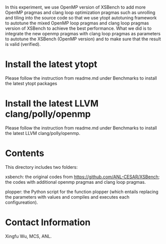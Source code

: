 In this experiment, we use OpenMP version of XSBench to add more OpenMP pragmas and clang loop optimization pragmas such as unrolling and tiling 
into the source code so that we use ytopt autotuning framework to autotune the mixed OpenMP loop pragmas and clang loop pragmas version of XSBench 
to achieve the best performance. What we did is to integrate the new openmp pragmas with clang loop pragmas as parameters to autotune the XSBench (OpenMP version) and to 
make sure that the result is valid (verified). 

# Install the latest ytopt
Please follow the instruction from readme.md under Benchmarks to install the latest ytopt packages

# Install the latest LLVM clang/polly/openmp
Please follow the instruction from readme.md under Benchmarks to install the latest LLVM clang/polly/openmp.

# Contents
This directory includes two folders:

xsbench: the original codes from https://github.com/ANL-CESAR/XSBench; the codes with additional openmp pragmas and clang loop pragmas.

plopper: the Python script for the function plopper (which entails replacing the parameters with values and compiles and executes each configureation).

# Contact Information
Xingfu Wu, MCS, ANL.
